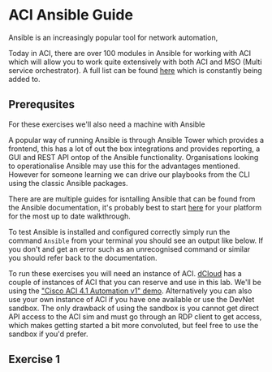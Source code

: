 # ACI Ansible Guide

Ansible is an increasingly popular tool for network automation, 

Today in ACI, there are over 100 modules in Ansible for working with ACI which will allow you to work quite extensively with both ACI and MSO (Multi service orchestrator). A full list can be found [here](https://docs.ansible.com/ansible/latest/modules/list_of_network_modules.html#network-modules) which is constantly being added to.

## Prerequsites

For these exercises we'll also need a machine with Ansible

A popular way of running Ansible is through Ansible Tower which provides a frontend, this has a lot of out the box integrations and provides reporting, a GUI and REST API ontop of the Ansible functionality. Organisations looking to operationalise Ansible may use this for the advantages mentioned. However for someone learning we can drive our playbooks from the CLI using the classic Ansible packages.

There are are multiple guides for isntalling Ansible that can be found from the Ansible documentation, it's probably best to start [here](https://docs.ansible.com/ansible/latest/installation_guide/intro_installation.html) for your platform for the most up to date walkthrough.

To test Ansible is installed and configured correctly simply run the command `Ansible` from your terminal you should see an output like below. If you don't and get an error such as an unrecognised command or similar you should refer back to the documentation.

To run these exercises you will need an instance of ACI. [dCloud](dcloud.cisco.com) has a couple of instances of ACI that you can reserve and use in this lab. We'll be using the ["Cisco ACI 4.1 Automation v1" demo](https://dcloud2.cisco.com/demo/aci-4-1-automation-v1). Alternatively you can also use your own instance of ACI if you have one available or use the DevNet sandbox. The only drawback of using the sandbox is you cannot get direct API access to the ACI sim and must go through an RDP client to get access, which makes getting started a bit more convoluted, but feel free to use the sandbox if you'd prefer.

## Exercise 1
